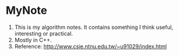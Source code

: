 # MyNote
1. This is my algorithm notes. It contains something I think useful, interesting or practical.
2. Mostly in C++.
3. Reference: http://www.csie.ntnu.edu.tw/~u91029/index.html
